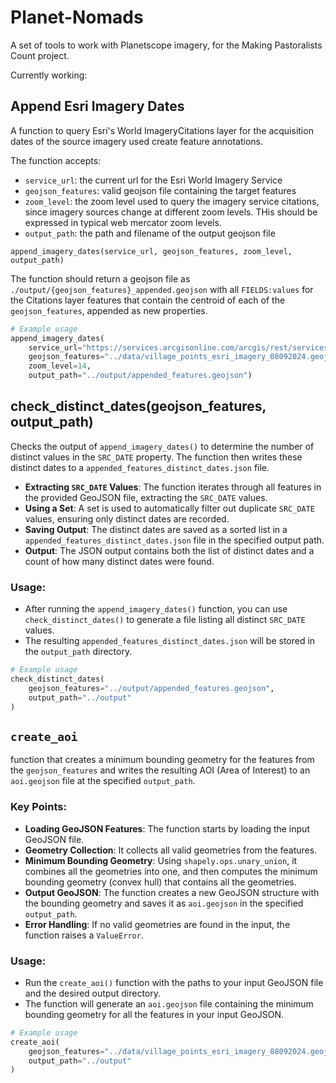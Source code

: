 # Planet-Nomads

A set of tools to work with Planetscope imagery, for the Making Pastoralists Count project.


Currently working:

## Append Esri Imagery Dates

A function to query Esri's World ImageryCitations layer for the acquisition dates of the source imagery used create feature annotations.

The function accepts:

* `service_url`: the current url for the Esri World Imagery Service
* `geojson_features`: valid geojson file containing the target features
* `zoom_level`: the zoom level used to query the imagery service citations, since imagery sources change at different zoom levels. THis should be expressed in typical web mercator zoom levels.
* `output_path`: the path and filename of the output geojson file

`append_imagery_dates(service_url, geojson_features, zoom_level, output_path)`

The function should return a geojson file as `./output/{geojson_features}_appended.geojson` with all `FIELDS:values` for the Citations layer features that contain the centroid of each of the `geojson_features`, appended as new properties.
```python
# Example usage
append_imagery_dates(
    service_url="https://services.arcgisonline.com/arcgis/rest/services/World_Imagery/MapServer",
    geojson_features="../data/village_points_esri_imagery_08092024.geojson",
    zoom_level=14,
    output_path="../output/appended_features.geojson")
```

## check_distinct_dates(geojson_features, output_path) 

Checks the output of `append_imagery_dates()` to determine the number of distinct values in the `SRC_DATE` property. The function then writes these distinct dates to a `appended_features_distinct_dates.json` file.



- **Extracting `SRC_DATE` Values**: The function iterates through all features in the provided GeoJSON file, extracting the `SRC_DATE` values.
- **Using a Set**: A set is used to automatically filter out duplicate `SRC_DATE` values, ensuring only distinct dates are recorded.
- **Saving Output**: The distinct dates are saved as a sorted list in a `appended_features_distinct_dates.json` file in the specified output path.
- **Output**: The JSON output contains both the list of distinct dates and a count of how many distinct dates were found.

### Usage:

- After running the `append_imagery_dates()` function, you can use `check_distinct_dates()` to generate a file listing all distinct `SRC_DATE` values.
- The resulting `appended_features_distinct_dates.json` will be stored in the `output_path` directory.

```python
# Example usage
check_distinct_dates(
    geojson_features="../output/appended_features.geojson",
    output_path="../output"
)
```

##  `create_aoi` 

function that creates a minimum bounding geometry for the features from the `geojson_features` and writes the resulting AOI (Area of Interest) to an `aoi.geojson` file at the specified `output_path`.



### Key Points:

- **Loading GeoJSON Features**: The function starts by loading the input GeoJSON file.
- **Geometry Collection**: It collects all valid geometries from the features.
- **Minimum Bounding Geometry**: Using `shapely.ops.unary_union`, it combines all the geometries into one, and then computes the minimum bounding geometry (convex hull) that contains all the geometries.
- **Output GeoJSON**: The function creates a new GeoJSON structure with the bounding geometry and saves it as `aoi.geojson` in the specified `output_path`.
- **Error Handling**: If no valid geometries are found in the input, the function raises a `ValueError`.

### Usage:

- Run the `create_aoi()` function with the paths to your input GeoJSON file and the desired output directory.
- The function will generate an `aoi.geojson` file containing the minimum bounding geometry for all the features in your input GeoJSON.

```python
# Example usage
create_aoi(
    geojson_features="../data/village_points_esri_imagery_08092024.geojson",
    output_path="../output"
)
```

